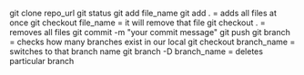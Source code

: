 git clone repo_url
git status
git add file_name
git add . = adds all files at once
git checkout file_name = it will remove that file
git checkout . = removes all files
git commit -m "your commit message"
git push
git branch = checks how many branches exist in our local
git checkout branch_name = switches to that branch name
git branch -D branch_name = deletes particular branch
